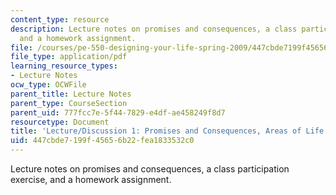 ```yaml
---
content_type: resource
description: Lecture notes on promises and consequences, a class participation exercise,
  and a homework assignment.
file: /courses/pe-550-designing-your-life-spring-2009/447cbde7199f45656b22fea1833532c0_MITPE_550iap09_s09_lec01.pdf
file_type: application/pdf
learning_resource_types:
- Lecture Notes
ocw_type: OCWFile
parent_title: Lecture Notes
parent_type: CourseSection
parent_uid: 777fcc7e-5f44-7829-e4df-ae458249f8d7
resourcetype: Document
title: 'Lecture/Discussion 1: Promises and Consequences, Areas of Life'
uid: 447cbde7-199f-4565-6b22-fea1833532c0
---
```

Lecture notes on promises and consequences, a class participation exercise, and a homework assignment.